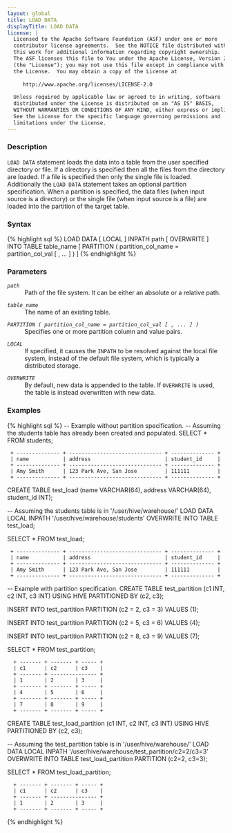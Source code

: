 ```yaml
---
layout: global
title: LOAD DATA
displayTitle: LOAD DATA
license: |
  Licensed to the Apache Software Foundation (ASF) under one or more
  contributor license agreements.  See the NOTICE file distributed with
  this work for additional information regarding copyright ownership.
  The ASF licenses this file to You under the Apache License, Version 2.0
  (the "License"); you may not use this file except in compliance with
  the License.  You may obtain a copy of the License at
 
     http://www.apache.org/licenses/LICENSE-2.0
 
  Unless required by applicable law or agreed to in writing, software
  distributed under the License is distributed on an "AS IS" BASIS,
  WITHOUT WARRANTIES OR CONDITIONS OF ANY KIND, either express or implied.
  See the License for the specific language governing permissions and
  limitations under the License.
---
```


### Description
`LOAD DATA` statement loads the data into a table from the user specified directory or file. If a directory is specified then all the files from the directory are loaded. If a file is specified then only the single file is loaded. Additionally the `LOAD DATA` statement takes an optional partition specification. When a partition is specified, the data files (when input source is a directory) or the single file (when input source is a file) are loaded into the partition of the target table.

### Syntax
{% highlight sql %}
LOAD DATA [ LOCAL ] INPATH path [ OVERWRITE ] INTO TABLE table_name
  [ PARTITION ( partition_col_name = partition_col_val [ , ... ] ) ]
{% endhighlight %}

### Parameters
<dl>
  <dt><code><em>path</em></code></dt>
  <dd>Path of the file system. It can be either an absolute or a relative path.</dd>
</dl>

<dl>
  <dt><code><em>table_name</em></code></dt>
  <dd>The name of an existing table.</dd>
</dl>

<dl>
  <dt><code><em>PARTITION ( partition_col_name = partition_col_val [ , ... ] )</em></code></dt>
  <dd>Specifies one or more partition column and value pairs.</dd>
</dl>

<dl>
  <dt><code><em>LOCAL</em></code></dt>
  <dd>If specified, it causes the <code>INPATH</code> to be resolved against the local file system, instead of the default file system, which is typically a distributed storage.</dd>
</dl>

<dl>
  <dt><code><em>OVERWRITE</em></code></dt>
  <dd>By default, new data is appended to the table. If <code>OVERWRITE</code> is used, the table is instead overwritten with new data.</dd>
</dl>

### Examples
{% highlight sql %}
 -- Example without partition specification.
 -- Assuming the students table has already been created and populated.
 SELECT * FROM students;

     + -------------- + ------------------------------ + -------------- +
     | name           | address                        | student_id     |
     + -------------- + ------------------------------ + -------------- +
     | Amy Smith      | 123 Park Ave, San Jose         | 111111         |
     + -------------- + ------------------------------ + -------------- +

 CREATE TABLE test_load (name VARCHAR(64), address VARCHAR(64), student_id INT);

 -- Assuming the students table is in '/user/hive/warehouse/'
 LOAD DATA LOCAL INPATH '/user/hive/warehouse/students' OVERWRITE INTO TABLE test_load;

 SELECT * FROM test_load;

     + -------------- + ------------------------------ + -------------- +
     | name           | address                        | student_id     |
     + -------------- + ------------------------------ + -------------- +
     | Amy Smith      | 123 Park Ave, San Jose         | 111111         |
     + -------------- + ------------------------------ + -------------- +

 -- Example with partition specification.
 CREATE TABLE test_partition (c1 INT, c2 INT, c3 INT) USING HIVE PARTITIONED BY (c2, c3);

 INSERT INTO test_partition PARTITION (c2 = 2, c3 = 3) VALUES (1);

 INSERT INTO test_partition PARTITION (c2 = 5, c3 = 6) VALUES (4);

 INSERT INTO test_partition PARTITION (c2 = 8, c3 = 9) VALUES (7);

 SELECT * FROM test_partition;

      + ------- + ------- + ----- +
      | c1      | c2      | c3    |
      + ------- + --------------- +
      | 1       | 2       | 3     |
      + ------- + ------- + ----- +
      | 4       | 5       | 6     |
      + ------- + ------- + ----- +
      | 7       | 8       | 9     |
      + ------- + ------- + ----- +

 CREATE TABLE test_load_partition (c1 INT, c2 INT, c3 INT) USING HIVE PARTITIONED BY (c2, c3);

 -- Assuming the test_partition table is in '/user/hive/warehouse/'
 LOAD DATA LOCAL INPATH '/user/hive/warehouse/test_partition/c2=2/c3=3'
     OVERWRITE INTO TABLE test_load_partition PARTITION (c2=2, c3=3);

 SELECT * FROM test_load_partition;

      + ------- + ------- + ----- +
      | c1      | c2      | c3    |
      + ------- + --------------- +
      | 1       | 2       | 3     |
      + ------- + ------- + ----- +


{% endhighlight %}

